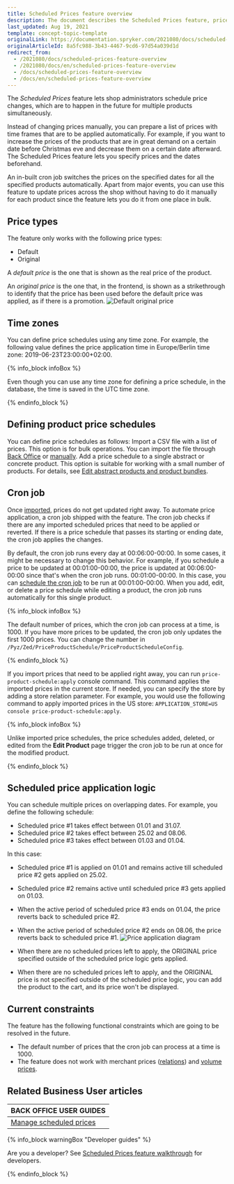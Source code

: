 ```yaml
---
title: Scheduled Prices feature overview
description: The document describes the Scheduled Prices feature, price types, time zones, and the way scheduled prices can be created.
last_updated: Aug 19, 2021
template: concept-topic-template
originalLink: https://documentation.spryker.com/2021080/docs/scheduled-prices-feature-overview
originalArticleId: 8a5fc988-3b43-4467-9cd6-97d54a039d1d
redirect_from:
  - /2021080/docs/scheduled-prices-feature-overview
  - /2021080/docs/en/scheduled-prices-feature-overview
  - /docs/scheduled-prices-feature-overview
  - /docs/en/scheduled-prices-feature-overview
---
```


The _Scheduled Prices_ feature lets shop administrators schedule price changes, which are to happen in the future for multiple products simultaneously.

Instead of changing prices manually, you can prepare a list of prices with time frames that are to be applied automatically. For example, if you want to increase the prices of the products that are in great demand on a certain date before Christmas eve and decrease them on a certain date afterward. The Scheduled Prices feature lets you specify prices and the dates beforehand.

An in-built cron job switches the prices on the specified dates for all the specified products automatically. Apart from major events, you can use this feature to update prices across the shop without having to do it manually for each product since the feature lets you do it from one place in bulk.

## Price types

The feature only works with the following price types:
* Default
* Original

A *default price* is the one that is shown as the real price of the product.

An *original price* is the one that, in the frontend, is shown as a strikethrough to identify that the price has been used before the default price was applied, as if there is a promotion.
![Default original price](https://spryker.s3.eu-central-1.amazonaws.com/docs/Features/Price/Scheduled+Prices/Scheduled+Prices+Feature+Overview/default-original-price.png)

## Time zones

You can define price schedules using any time zone. For example, the following value defines the price application time in Europe/Berlin time zone: 2019-06-23T23:00:00+02:00.

{% info_block infoBox %}

Even though you can use any time zone for defining a price schedule, in the database, the time is saved in the UTC time zone.

{% endinfo_block %}

## Defining product price schedules

You can define price schedules as follows:
Import a CSV file with a list of prices. This option is for bulk operations. You can import the file through [Back Office](/docs/scos/user/back-office-user-guides/{{page.version}}/catalog/scheduled-prices/creating-scheduled-prices.html) or [manually](/docs/scos/dev/data-import/{{page.version}}/data-import-categories/catalog-setup/pricing/file-details-product-price-schedule.csv.html).
Add a price schedule to a single abstract or concrete product. This option is suitable for working with a small number of products. For details, see [Edit abstract products and product bundles](/docs/scos/user/back-office-user-guides/{{page.version}}/catalog/products/manage-abstract-products-and-product-bundles/edit-abstract-products-and-product-bundles.html).

## Cron job

Once [imported](/docs/scos/user/back-office-user-guides/{{page.version}}/catalog/scheduled-prices/creating-scheduled-prices.html), prices do not get updated right away. To automate price application, a cron job shipped with the feature. The cron job checks if there are any imported scheduled prices that need to be applied or reverted. If there is a price schedule that passes its starting or ending date, the cron job applies the changes.

By default, the cron job runs every day at 00:06:00-00:00. In some cases, it might be necessary to change this behavior. For example, if you schedule a price to be updated at 00:01:00-00:00, the price is updated at 00:06:00-00:00 since that's when the cron job runs. 00:01:00-00:00. In this case, you can [schedule the cron job](/docs/scos/dev/tutorials-and-howtos/howtos/feature-howtos/howto-schedule-cron-job-for-scheduled-prices.html) to be run at 00:01:00-00:00. When you add, edit, or delete a price schedule while editing a product, the cron job runs automatically for this single product.

{% info_block infoBox %}

The default number of prices, which the cron job can process at a time, is 1000. If you have more prices to be updated, the cron job only updates the first 1000 prices. You can change the number in `/Pyz/Zed/PriceProductSchedule/PriceProductScheduleConfig`.

{% endinfo_block %}

If you import prices that need to be applied right away, you can run `price-product-schedule:apply` console command. This command applies the imported prices in the current store. If needed, you can specify the store by adding a store relation parameter. For example, you would use the following command to apply imported prices in the US store: `APPLICATION_STORE=US console price-product-schedule:apply`.

{% info_block infoBox %}

Unlike imported price schedules, the price schedules added, deleted, or edited from the **Edit Product** page trigger the cron job to be run at once for the modified product.

{% endinfo_block %}

## Scheduled price application logic

You can schedule multiple prices on overlapping dates. For example, you define the following schedule:
* Scheduled price #1 takes effect between 01.01 and 31.07.
* Scheduled price #2 takes effect between 25.02 and 08.06.
* Scheduled price #3 takes effect between 01.03 and 01.04.

In this case:
* Scheduled price #1 is applied on 01.01 and remains active till scheduled price #2 gets applied on 25.02.
* Scheduled price #2 remains active until scheduled price #3 gets applied on 01.03.
* When the active period of scheduled price #3 ends on 01.04, the price reverts back to scheduled price #2.
* When the active period of scheduled price #2 ends on 08.06, the price reverts back to scheduled price #1.
![Price application diagram](https://spryker.s3.eu-central-1.amazonaws.com/docs/Features/Price/Scheduled+Prices/Scheduled+Prices+Feature+Overview/price-application-diagram.png)

* When there are no scheduled prices left to apply, the ORIGINAL price specified outside of the scheduled price logic gets applied.
* When there are no scheduled prices left to apply, and the ORIGINAL price is not specified outside of the scheduled price logic, you can add the product to the cart, and its price won't be displayed.

## Current constraints

The feature has the following functional constraints which are going to be resolved in the future.

* The default number of prices that the cron job can process at a time is 1000.
* The feature does not work with merchant prices ([relations](/docs/scos/user/features/{{page.version}}/merchant-b2b-contracts-feature-overview.html)) and [volume prices](/docs/scos/user/features/{{page.version}}/prices-feature-overview/volume-prices-overview.html).

## Related Business User articles

|BACK OFFICE USER GUIDES|
|---|
| [Manage scheduled prices](/docs/scos/user/back-office-user-guides/{{page.version}}/catalog/scheduled-prices/creating-scheduled-prices.html)  |

{% info_block warningBox "Developer guides" %}

Are you a developer? See [Scheduled Prices feature walkthrough](/docs/scos/dev/feature-walkthroughs/{{page.version}}/scheduled-prices-feature-walkthrough.html) for developers.

{% endinfo_block %}
